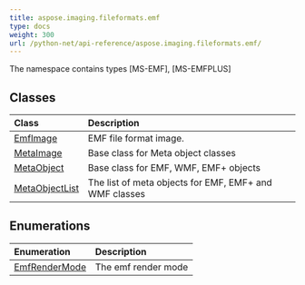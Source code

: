 ```yaml
---
title: aspose.imaging.fileformats.emf
type: docs
weight: 300
url: /python-net/api-reference/aspose.imaging.fileformats.emf/
---
```



The namespace contains types [MS-EMF], [MS-EMFPLUS]

## **Classes**
|**Class**|**Description**|
| :- | :- |
|[EmfImage](/imaging/python-net/api-reference/aspose.imaging.fileformats.emf/emfimage/)|EMF file format image.|
|[MetaImage](/imaging/python-net/api-reference/aspose.imaging.fileformats.emf/metaimage/)|Base class for Meta object classes|
|[MetaObject](/imaging/python-net/api-reference/aspose.imaging.fileformats.emf/metaobject/)|Base class for  EMF, WMF, EMF+ objects|
|[MetaObjectList](/imaging/python-net/api-reference/aspose.imaging.fileformats.emf/metaobjectlist/)|The list of meta objects for EMF, EMF+ and WMF classes|
## **Enumerations**
|**Enumeration**|**Description**|
| :- | :- |
|[EmfRenderMode](/imaging/python-net/api-reference/aspose.imaging.fileformats.emf/emfrendermode/)|The emf render mode|
